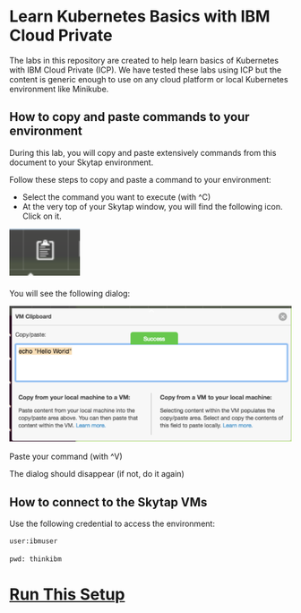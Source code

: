 # Learn Kubernetes Basics with IBM Cloud Private

The labs in this repository are created to help learn basics of Kubernetes with
IBM Cloud Private (ICP). We have tested these labs using ICP but the content is
generic enough to use on any cloud platform or local Kubernetes environment
like Minikube.

## How to copy and paste commands to your environment

During this lab, you will copy and paste extensively commands from this document to your Skytap environment.

Follow these steps to copy and paste a command to your environment:

* Select the command you want to execute (with ^C)
* At the very top of your Skytap window, you will find the following icon. Click on it.

![Copy](copy.png)

You will see the following dialog:

![Paste](paste.png)

Paste your command (with ^V)

The dialog should disappear (if not, do it again)

## How to connect to the Skytap VMs

Use the following credential to access the environment:

```
user:ibmuser

pwd: thinkibm
```

# [Run This Setup](SetupICPEnv/setupenv.md)

